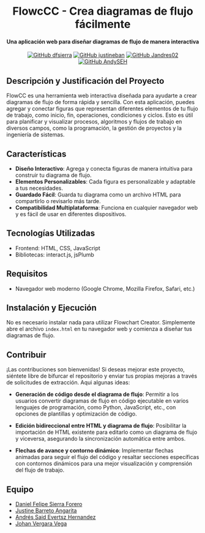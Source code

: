 <div align="center">
  <h1>
    FlowcCC - Crea diagramas de flujo fácilmente
  </h1>

  <h4>
    Una aplicación web para diseñar diagramas de flujo de manera interactiva
  </h4>

[![GitHub dfsierra](https://img.shields.io/badge/by-dfsierra-purple)](https://github.com/dfsierra)
[![GitHub justineban](https://img.shields.io/badge/by-justineban-blue)](https://github.com/justineban)
[![GitHub Jandres02](https://img.shields.io/badge/by-Jandres02-green)](https://github.com/Jandres02)
[![GitHub AndySEH](https://img.shields.io/badge/by-AndySEH-yellow)](https://github.com/AndySEH)


</div>

## Descripción y Justificación del Proyecto

FlowCC es una herramienta web interactiva diseñada para ayudarte a crear diagramas de flujo de forma rápida y sencilla. Con esta aplicación, puedes agregar y conectar figuras que representan diferentes elementos de tu flujo de trabajo, como inicio, fin, operaciones, condiciones y ciclos. Esto es útil para planificar y visualizar procesos, algoritmos y flujos de trabajo en diversos campos, como la programación, la gestión de proyectos y la ingeniería de sistemas.

## Características

- **Diseño Interactivo**: Agrega y conecta figuras de manera intuitiva para construir tu diagrama de flujo.
- **Elementos Personalizables**: Cada figura es personalizable y adaptable a tus necesidades.
- **Guardado Fácil**: Guarda tu diagrama como un archivo HTML para compartirlo o revisarlo más tarde.
- **Compatibilidad Multiplataforma**: Funciona en cualquier navegador web y es fácil de usar en diferentes dispositivos.

## Tecnologías Utilizadas

- Frontend: HTML, CSS, JavaScript
- Bibliotecas: interact.js, jsPlumb

## Requisitos

- Navegador web moderno (Google Chrome, Mozilla Firefox, Safari, etc.)

## Instalación y Ejecución

No es necesario instalar nada para utilizar Flowchart Creator. Simplemente abre el archivo `index.html` en tu navegador web y comienza a diseñar tus diagramas de flujo.

## Contribuir

¡Las contribuciones son bienvenidas! Si deseas mejorar este proyecto, siéntete libre de bifurcar el repositorio y enviar tus propias mejoras a través de solicitudes de extracción. Aqui algunas ideas:

- **Generación de código desde el diagrama de flujo**: Permitir a los usuarios convertir diagramas de flujo en código ejecutable en varios lenguajes de programación, como Python, JavaScript, etc., con opciones de plantillas y optimización de código.

- **Edición bidireccional entre HTML y diagrama de flujo**: Posibilitar la importación de HTML existente para editarlo como un diagrama de flujo y viceversa, asegurando la sincronización automática entre ambos.

- **Flechas de avance y contorno dinámico**: Implementar flechas animadas para seguir el flujo del código y resaltar secciones específicas con contornos dinámicos para una mejor visualización y comprensión del flujo de trabajo.

## Equipo

-   [Daniel Felipe Sierra Forero](https://github.com/dfsierra)
-   [Justine Barreto Angarita](https://github.com/justineban)
-   [Andrés Said Evertsz Hernandez](https://github.com/AndySEH)
-   [Johan Vergara Vega](https://github.com/Jandres02)

